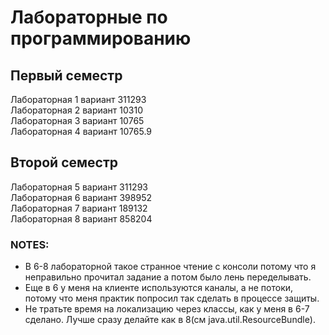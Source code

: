 # Лабораторные по программированию
## Первый семестр 
Лабораторная 1 вариант 311293\
Лабораторная 2 вариант 10310\
Лабораторная 3 вариант 10765\
Лабораторная 4 вариант 10765.9
## Второй семестр
Лабораторная 5 вариант 311293\
Лабораторная 6 вариант 398952\
Лабораторная 7 вариант 189132\
Лабораторная 8 вариант 858204
### **NOTES:**
* В 6-8 лабораторной такое странное чтение с консоли потому что я неправильно прочитал задание а потом было лень переделывать. 
* Еще в 6 у меня на клиенте используются каналы, а не потоки, потому что меня практик попросил так сделать в процессе защиты.
* Не тратьте время на локализацию через классы, как у меня в 6-7 сделано. Лучше сразу делайте как в 8(см java.util.ResourceBundle).
